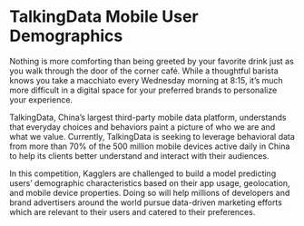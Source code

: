 # TalkingData Mobile User Demographics

Nothing is more comforting than being greeted by your favorite drink just as you walk through the door of the corner café. While a thoughtful barista knows you take a macchiato every Wednesday morning at 8:15, it’s much more difficult in a digital space for your preferred brands to personalize your experience.

TalkingData, China’s largest third-party mobile data platform, understands that everyday choices and behaviors paint a picture of who we are and what we value. Currently, TalkingData is seeking to leverage behavioral data from more than 70% of the 500 million mobile devices active daily in China to help its clients better understand and interact with their audiences.

In this competition, Kagglers are challenged to build a model predicting users’ demographic characteristics based on their app usage, geolocation, and mobile device properties. Doing so will help millions of developers and brand advertisers around the world pursue data-driven marketing efforts which are relevant to their users and catered to their preferences.
